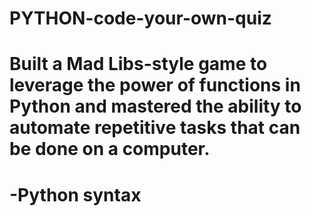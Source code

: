 # PYTHON-code-your-own-quiz
# Built a Mad Libs-style game to leverage the power of functions in Python and mastered the ability to automate repetitive tasks that can be done on a computer.
# -Python syntax
